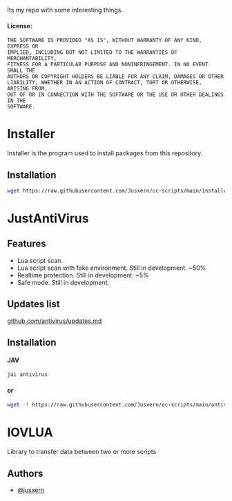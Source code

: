 
Its my repo with some interesting things.
#### License: 

```
THE SOFTWARE IS PROVIDED "AS IS", WITHOUT WARRANTY OF ANY KIND, EXPRESS OR
IMPLIED, INCLUDING BUT NOT LIMITED TO THE WARRANTIES OF MERCHANTABILITY,
FITNESS FOR A PARTICULAR PURPOSE AND NONINFRINGEMENT. IN NO EVENT SHALL THE
AUTHORS OR COPYRIGHT HOLDERS BE LIABLE FOR ANY CLAIM, DAMAGES OR OTHER
LIABILITY, WHETHER IN AN ACTION OF CONTRACT, TORT OR OTHERWISE, ARISING FROM,
OUT OF OR IN CONNECTION WITH THE SOFTWARE OR THE USE OR OTHER DEALINGS IN THE
SOFTWARE.
```

# Installer

Installer is the program used to install packages from this repository.

## Installation

```bash
wget https://raw.githubusercontent.com/Jusxern/oc-scripts/main/installer/installer.lua /bin/jai.lua
```

# JustAntiVirus

## Features

- Lua script scan.
- Lua script scan with fake environment. Still in development. ~50%
- Realtime protection. Still in development. ~5%
- Safe mode. Still in development.


## Updates list

[github.com/antivirus/updates.md](https://github.com/Jusxern/oc-scripts/blob/main/antivirus/updates.md)



## Installation

#### JAV

```bash
jai antivirus
```
#### or
```bash
wget -f https://raw.githubusercontent.com/Jusxern/oc-scripts/main/antivirus/scan.lua /bin/scan.lua && wget -f https://raw.githubusercontent.com/Jusxern/oc-scripts/main/iovlua/iov.lua /lib/iov.lua && reboot
```

# IOVLUA

Library to transfer data between two or more scripts


## Authors

- [@jusxern](https://github.com/Jusxern)

